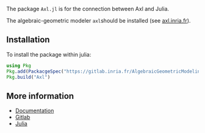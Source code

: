 The package `Axl.jl` is for the connection between Axl and Julia. 

The algebraic-geometric modeler `axl`should be installed (see [axl.inria.fr](http://axl.inria.fr)). 

## Installation

To install the package within julia:

```julia
using Pkg
Pkg.add(PackacgeSpec("https://gitlab.inria.fr/AlgebraicGeometricModeling/Axl.jl.git"))
Pkg.build("Axl")
```
## More information

- [Documentation](http://axl.inria.fr/doc/Axl.jl/)
- [Gitlab](https://gitlab.inria.fr/AlgebraicGeometricModeling/Axl.jl)
- [Julia](https://julialang.org/)
